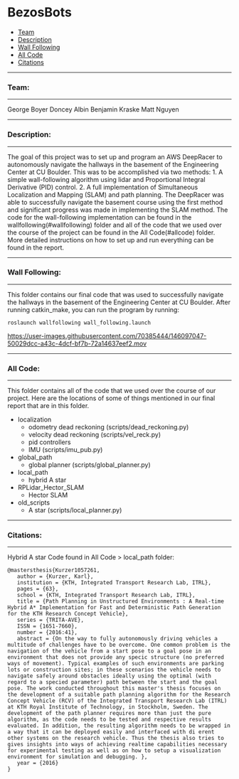 # BezosBots

* [Team](#team)
* [Description](#description)
* [Wall Following](#wallfollowing)
* [All Code](#allcode)
* [Citations](#citations)

---
### <a name="team"></a> Team: 
---

George Boyer
Doncey Albin
Benjamin Kraske
Matt Nguyen

---
### <a name="description"></a> Description: 
---

The goal of this project was to set up and program an AWS DeepRacer to autonomously navigate the hallways in the basement of the Engineering Center at CU Boulder. This was to be accomplished via two methods: 1. A simple wall-following algorithm using lidar and Proportional Integral Derivative (PID) control. 2. A full implementation of Simultaneous Localization and Mapping (SLAM) and path planning. The DeepRacer was able to successfully navigate the basement course using the first method and significant progress was made in implementing the SLAM method. The code for the wall-following implementation can be found in the wallfollowing(#wallfollowing) folder and all of the code that we used over the course of the project can be found in the All Code(#allcode) folder. More detailed instructions on how to set up and run everything can be found in the report.

---
### <a name="wallfollowing"></a> Wall Following: 
---

This folder contains our final code that was used to successfully navigate the hallways in the basement of the Engineering Center at CU Boulder. After running catkin_make, you can run the program by running:

```
roslaunch wallfollowing wall_following.launch
```

https://user-images.githubusercontent.com/70385444/146097047-50029dcc-a43c-4dcf-bf7b-72a14637eef2.mov

---
### <a name="allcode"></a> All Code: 
---

This folder contains all of the code that we used over the course of our project. Here are the locations of some of things mentioned in our final report that are in this folder.

* localization
    * odometry dead reckoning (scripts/dead_reckoning.py)
    * velocity dead reckoning (scripts/vel_reck.py)
    * pid controllers
    * IMU (scripts/imu_pub.py)
* global_path
    * global planner (scripts/global_planner.py)
* local_path
    * hybrid A star
* RPLidar_Hector_SLAM
    * Hector SLAM
* old_scripts
    * A star (scripts/local_planner.py)


---
### <a name="citations"></a> Citations: 
---

Hybrid A star Code found in All Code > local_path folder:
```
@mastersthesis{Kurzer1057261,
   author = {Kurzer, Karl},
   institution = {KTH, Integrated Transport Research Lab, ITRL},
   pages = {63},
   school = {KTH, Integrated Transport Research Lab, ITRL},
   title = {Path Planning in Unstructured Environments : A Real-time Hybrid A* Implementation for Fast and Deterministic Path Generation for the KTH Research Concept Vehicle},
   series = {TRITA-AVE},
   ISSN = {1651-7660},
   number = {2016:41},
   abstract = {On the way to fully autonomously driving vehicles a multitude of challenges have to be overcome. One common problem is the navigation of the vehicle from a start pose to a goal pose in an environment that does not provide any specic structure (no preferred ways of movement). Typical examples of such environments are parking lots or construction sites; in these scenarios the vehicle needs to navigate safely around obstacles ideally using the optimal (with regard to a specied parameter) path between the start and the goal pose. The work conducted throughout this master's thesis focuses on the development of a suitable path planning algorithm for the Research Concept Vehicle (RCV) of the Integrated Transport Research Lab (ITRL) at KTH Royal Institute of Technology, in Stockholm, Sweden. The development of the path planner requires more than just the pure algorithm, as the code needs to be tested and respective results evaluated. In addition, the resulting algorithm needs to be wrapped in a way that it can be deployed easily and interfaced with di erent other systems on the research vehicle. Thus the thesis also tries to gives insights into ways of achieving realtime capabilities necessary for experimental testing as well as on how to setup a visualization environment for simulation and debugging. },
   year = {2016}
}
```
